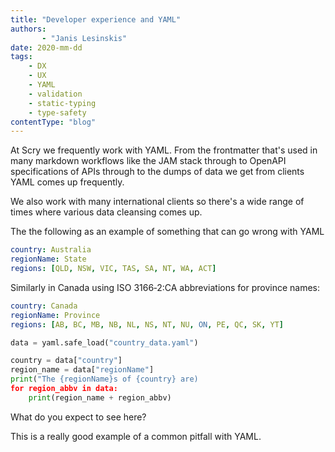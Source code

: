 ```yaml
---
title: "Developer experience and YAML"
authors:
       - "Janis Lesinskis"
date: 2020-mm-dd
tags:
    - DX
    - UX
    - YAML
    - validation
    - static-typing
    - type-safety
contentType: "blog"
---
```


At Scry we frequently work with YAML. From the frontmatter that's used in many markdown workflows like the JAM stack through to OpenAPI specifications of APIs through to the dumps of data we get from clients YAML comes up frequently.

We also work with many international clients so there's a wide range of times where various data cleansing comes up.

The the following as an example of something that can go wrong with YAML

```yaml
country: Australia
regionName: State
regions: [QLD, NSW, VIC, TAS, SA, NT, WA, ACT]
```

Similarly in Canada using ISO 3166‑2:CA abbreviations for province names:

```yaml
country: Canada
regionName: Province
regions: [AB, BC, MB, NB, NL, NS, NT, NU, ON, PE, QC, SK, YT]
```

```python
data = yaml.safe_load("country_data.yaml")

country = data["country"]
region_name = data["regionName"]
print("The {regionName}s of {country} are)
for region_abbv in data:
    print(region_name + region_abbv)
```

What do you expect to see here?

This is a really good example of a common pitfall with YAML.
